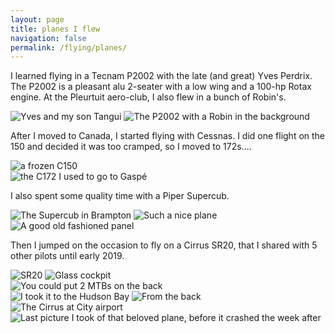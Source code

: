 ```yaml
---
layout: page
title: planes I flew
navigation: false
permalink: /flying/planes/
---
```


I learned flying in a Tecnam P2002 with the late (and great) Yves Perdrix. The P2002 is a pleasant alu 2-seater with a low wing and a 100-hp Rotax engine. At the Pleurtuit aero-club, I also flew in a bunch of Robin's.

![Yves and my son Tangui](/assets/photos/flying/planes/p2002_perdrix.jpg)
![The P2002 with a Robin in the background](/assets/photos/flying/planes/p2002_robin.jpg)

After I moved to Canada, I started flying with Cessnas. I did one flight on the 150 and decided it was too cramped, so I moved to 172s....

![a frozen C150](/assets/photos/flying/planes/c150.jpg	)	
![the C172 I used to go to Gaspé](/assets/photos/flying/planes/c172.jpg	)

I also spent some quality time with a Piper Supercub. 

![The Supercub in Brampton](/assets/photos/flying/planes/cub_left.jpg	)
![Such a nice plane](/assets/photos/flying/planes/cub_right.jpg)	
![A good old fashioned panel](/assets/photos/flying/planes/cub_panel.jpg)	

Then I jumped on the occasion to fly on a Cirrus SR20, that I shared with 5 other pilots until early 2019.

![SR20](/assets/photos/flying/planes/sr20.jpg	)
![Glass cockpit](/assets/photos/flying/planes/sr20_panel.jpg)		
![You could put 2 MTBs on the back](/assets/photos/flying/planes/sr20_bikes.jpg	)	
![I took it to the Hudson Bay](/assets/photos/flying/planes/sr20_moosonee.jpg)
![From the back](/assets/photos/flying/planes/sr20_tail.jpg)		
![The Cirrus at City airport](/assets/photos/flying/planes/sr20_ytz.jpg)
![Last picture I took of that beloved plane, before it crashed the week after](/assets/photos/flying/planes/sr20_wing.jpg)
